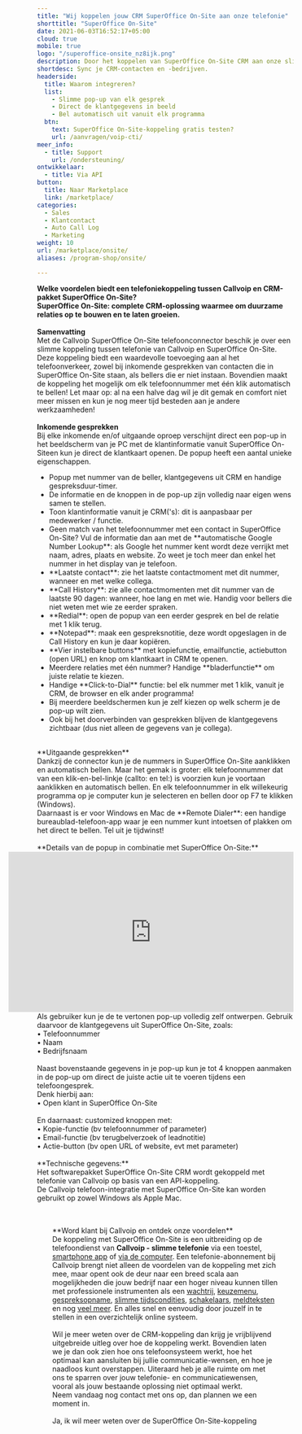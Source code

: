 ```yaml
---
title: "Wij koppelen jouw CRM SuperOffice On-Site aan onze telefonie"
shorttitle: "SuperOffice On-Site"
date: 2021-06-03T16:52:17+05:00
cloud: true
mobile: true
logo: "/superoffice-onsite_nz8ijk.png"
description: Door het koppelen van SuperOffice On-Site CRM aan onze slimme telefonie werk je een stuk efficienter.
shortdesc: Sync je CRM-contacten en -bedrijven.
headerside:
  title: Waarom integreren?
  list:
    - Slimme pop-up van elk gesprek
    - Direct de klantgegevens in beeld
    - Bel automatisch uit vanuit elk programma
  btn:
    text: SuperOffice On-Site-koppeling gratis testen?
    url: /aanvragen/voip-cti/
meer_info:
  - title: Support
    url: /ondersteuning/
ontwikkelaar:
  - title: Via API
button:
  title: Naar Marketplace
  link: /marketplace/
categories:
  - Sales
  - Klantcontact
  - Auto Call Log
  - Marketing   
weight: 10
url: /marketplace/onsite/
aliases: /program-shop/onsite/

---
```


**Welke voordelen biedt een telefoniekoppeling tussen Callvoip en CRM-pakket SuperOffice On-Site?**<br>
**SuperOffice On-Site: complete CRM-oplossing waarmee om duurzame relaties op te bouwen en te laten groeien.**<br>
<br>
**Samenvatting**<br>
Met de Callvoip SuperOffice On-Site telefoonconnector beschik je over een slimme koppeling tussen telefonie van Callvoip en SuperOffice On-Site. Deze koppeling biedt een waardevolle toevoeging aan al het telefoonverkeer, zowel bij inkomende gesprekken van contacten die in SuperOffice On-Site staan, als bellers die er niet instaan. Bovendien maakt de koppeling het mogelijk om elk telefoonnummer met één klik automatisch te bellen! Let maar op: al na een halve dag wil je dit gemak en comfort niet meer missen en kun je nog meer tijd besteden aan je andere werkzaamheden!<br>
<br>
**Inkomende gesprekken**<br>
Bij elke inkomende en/of uitgaande oproep verschijnt direct een pop-up in het beeldscherm van je PC met de klantinformatie vanuit SuperOffice On-Siteen kun je direct de klantkaart openen. De popup heeft een aantal unieke eigenschappen. <br>
<div class="usp-list">
<ul>
<li>Popup met nummer van de beller, klantgegevens uit CRM en handige gespreksduur-timer.</li>
<li>De informatie en de knoppen in de pop-up zijn volledig naar eigen wens samen te stellen.</li>
<li>Toon klantinformatie vanuit je CRM('s): dit is aanpasbaar per medewerker / functie. </li>
<li>Geen match van het telefoonnummer met een contact in SuperOffice On-Site? Vul de informatie dan aan met de **automatische Google Number Lookup**: als Google het nummer kent wordt deze verrijkt met naam, adres, plaats en website. Zo weet je toch meer dan enkel het nummer in het display van je telefoon.</li>
<li>**Laatste contact**: zie het laatste contactmoment met dit nummer, wanneer en met welke collega.</li>
<li>**Call History**: zie alle contactmomenten met dit nummer van de laatste 90 dagen: wanneer, hoe lang en met wie. Handig voor bellers die niet weten met wie ze eerder spraken.</li>
<li>**Redial**: open de popup van een eerder gesprek en bel de relatie met 1 klik terug.</li>
<li>**Notepad**: maak een gespreksnotitie, deze wordt opgeslagen in de Call History en kun je daar kopiëren.</li>
<li>**Vier instelbare buttons** met kopiefunctie, emailfunctie, actiebutton (open URL) en knop om klantkaart in CRM te openen.</li>
<li>Meerdere relaties met één nummer? Handige **bladerfunctie** om juiste relatie te kiezen. </li>
<li>Handige **Click-to-Dial** functie: bel elk nummer met 1 klik, vanuit je CRM, de browser en elk ander programma!</li>
<li>Bij meerdere beeldschermen kun je zelf kiezen op welk scherm je de pop-up wilt zien.</li>
<li>Ook bij het doorverbinden van gesprekken blijven de klantgegevens zichtbaar (dus niet alleen de gegevens van je collega).</li>
</ul>
</div>
<br>
**Uitgaande gesprekken**<br>
Dankzij de connector kun je de nummers in SuperOffice On-Site aanklikken en automatisch bellen. Maar het gemak is groter: elk telefoonnummer dat van een klik-en-bel-linkje (callto: en tel:) is voorzien kun je voortaan aanklikken en automatisch bellen. En elk telefoonnummer in elk willekeurig programma op je computer kun je selecteren en bellen door op F7 te klikken (Windows). <br>
Daarnaast is er voor Windows en Mac de **Remote Dialer**: een handige bureaublad-telefoon-app waar je een nummer kunt intoetsen of plakken om het direct te bellen. Tel uit je tijdwinst! <br>
<br>
**Details van de popup in combinatie met SuperOffice On-Site:**<br>
<iframe style="float:right;" width="560" height="315" src="https://www.youtube.com/embed/FnfKlULG3SA?si=JafrxumUWbQZJ4gb&rel=0" title="YouTube video player" frameborder="0" allow="accelerometer; autoplay; clipboard-write; encrypted-media; gyroscope; picture-in-picture; web-share" referrerpolicy="strict-origin-when-cross-origin" allowfullscreen></iframe>
Als gebruiker kun je de te vertonen pop-up volledig zelf ontwerpen. Gebruik daarvoor de klantgegevens uit SuperOffice On-Site, zoals: <br>
• Telefoonnummer<br>
• Naam<br>
• Bedrijfsnaam<br>
<br>
Naast bovenstaande gegevens in je pop-up kun je tot 4 knoppen aanmaken in de pop-up om direct de juiste actie uit te voeren tijdens een telefoongesprek. <br>
Denk hierbij aan:<br>
• Open klant in SuperOffice On-Site<br>
<br>
En daarnaast: customized knoppen met: <br>
• Kopie-functie (bv telefoonnummer of parameter)<br>
• Email-functie (bv terugbelverzoek of leadnotitie)<br>
• Actie-button (bv open URL of website, evt met parameter) <br>
<br>
**Technische gegevens:**<br>
Het softwarepakket SuperOffice On-Site CRM wordt gekoppeld met telefonie van Callvoip op basis van een API-koppeling.<br>
De Callvoip telefoon-integratie met SuperOffice On-Site kan worden gebruikt op zowel Windows als Apple Mac.<br> 
<br><div class="bg-grey-lightest border border-grey-lightest" style="padding:30px;">
**Word klant bij Callvoip en ontdek onze voordelen**<br>
De koppeling met SuperOffice On-Site is een uitbreiding op de telefoondienst van <b>Callvoip - slimme telefonie</b> via een toestel, <a href="https://www.callvoip.nl/telefonie/vastmobiel/" target="_blank">smartphone app</a> of <a href="https://www.callvoip.nl/telefonie/bellenmetpc/" target="_blank">via de computer</a>. Een telefonie-abonnement bij Callvoip brengt niet alleen de voordelen van de koppeling met zich mee, maar opent ook de deur naar een breed scala aan mogelijkheden die jouw bedrijf naar een hoger niveau kunnen tillen met professionele instrumenten  als een <a href="https://www.callvoip.nl/telefonie/functionaliteiten/wachtrij/" target="_blank">wachtrij</a>, <a href="https://www.callvoip.nl/telefonie/functionaliteiten/keuzemenu-ivr/" target="_blank">
keuzemenu</a>, <a href="https://www.callvoip.nl/telefonie/functionaliteiten/gespreksopname/" target="_blank">gespreksopname</a>, <a href="https://www.callvoip.nl/telefonie/functionaliteiten/tijdsconditie/" target="_blank">slimme tijdscondities</a>, <a href="https://www.callvoip.nl/telefonie/functionaliteiten/omleiding-flow-control/" target="_blank">schakelaars</a>, <a href="https://www.callvoip.nl/telefonie/functionaliteiten/meldtekst/" target="_blank">meldteksten</a> en nog <a href="https://www.callvoip.nl/telefonie/functionaliteiten/" target="_blank">veel meer</a>. En alles snel en eenvoudig door jouzelf in te stellen in een overzichtelijk online systeem. 
<br><br>
Wil je meer weten over de CRM-koppeling dan krijg je vrijblijvend uitgebreide uitleg over hoe de koppeling werkt.
Bovendien laten we je dan ook zien hoe ons telefoonsysteem werkt, hoe het optimaal kan aansluiten bij jullie communicatie-wensen, en hoe je naadloos kunt overstappen.
Uiteraard heb je alle ruimte om met ons te sparren over jouw telefonie- en communicatiewensen, vooral als jouw bestaande oplossing niet optimaal werkt.<br>
Neem vandaag nog contact met ons op, dan plannen we een moment in.<br>
<br><a onclick="dialog.show();" class="button" style="cursor: pointer;">Ja, ik wil meer weten over de SuperOffice On-Site-koppeling</a></div>

